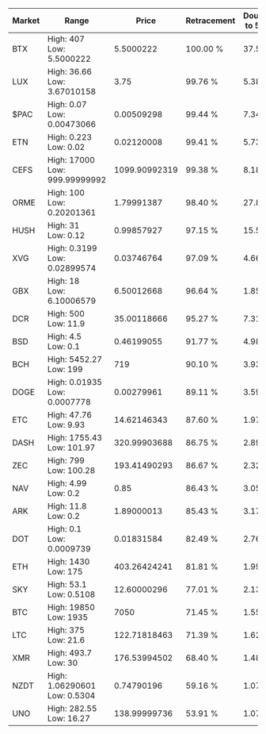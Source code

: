 | Market | Range | Price| Retracement | Doubles to 50% |
| --- | --- | --- | --- | --- |
| BTX | High: 407<br />Low: 5.5000222 | 5.5000222 | 100.00 % | 37.50 |
| LUX | High: 36.66<br />Low: 3.67010158 | 3.75 | 99.76 % | 5.38 |
| $PAC | High: 0.07<br />Low: 0.00473066 | 0.00509298 | 99.44 % | 7.34 |
| ETN | High: 0.223<br />Low: 0.02 | 0.02120008 | 99.41 % | 5.73 |
| CEFS | High: 17000<br />Low: 999.99999992 | 1099.90992319 | 99.38 % | 8.18 |
| ORME | High: 100<br />Low: 0.20201361 | 1.79991387 | 98.40 % | 27.84 |
| HUSH | High: 31<br />Low: 0.12 | 0.99857927 | 97.15 % | 15.58 |
| XVG | High: 0.3199<br />Low: 0.02899574 | 0.03746764 | 97.09 % | 4.66 |
| GBX | High: 18<br />Low: 6.10006579 | 6.50012668 | 96.64 % | 1.85 |
| DCR | High: 500<br />Low: 11.9 | 35.00118666 | 95.27 % | 7.31 |
| BSD | High: 4.5<br />Low: 0.1 | 0.46199055 | 91.77 % | 4.98 |
| BCH | High: 5452.27<br />Low: 199 | 719 | 90.10 % | 3.93 |
| DOGE | High: 0.01935<br />Low: 0.0007778 | 0.00279961 | 89.11 % | 3.59 |
| ETC | High: 47.76<br />Low: 9.93 | 14.62146343 | 87.60 % | 1.97 |
| DASH | High: 1755.43<br />Low: 101.97 | 320.99903688 | 86.75 % | 2.89 |
| ZEC | High: 799<br />Low: 100.28 | 193.41490293 | 86.67 % | 2.32 |
| NAV | High: 4.99<br />Low: 0.2 | 0.85 | 86.43 % | 3.05 |
| ARK | High: 11.8<br />Low: 0.2 | 1.89000013 | 85.43 % | 3.17 |
| DOT | High: 0.1<br />Low: 0.0009739 | 0.01831584 | 82.49 % | 2.76 |
| ETH | High: 1430<br />Low: 175 | 403.26424241 | 81.81 % | 1.99 |
| SKY | High: 53.1<br />Low: 0.5108 | 12.60000296 | 77.01 % | 2.13 |
| BTC | High: 19850<br />Low: 1935 | 7050 | 71.45 % | 1.55 |
| LTC | High: 375<br />Low: 21.6 | 122.71818463 | 71.39 % | 1.62 |
| XMR | High: 493.7<br />Low: 30 | 176.53994502 | 68.40 % | 1.48 |
| NZDT | High: 1.06290601<br />Low: 0.5304 | 0.74790196 | 59.16 % | 1.07 |
| UNO | High: 282.55<br />Low: 16.27 | 138.99999736 | 53.91 % | 1.07 |
